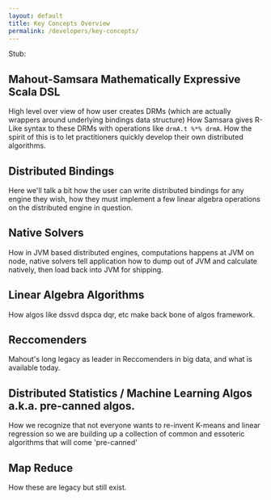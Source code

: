 ```yaml
---
layout: default
title: Key Concepts Overview
permalink: /developers/key-concepts/
---
```



Stub:
## Mahout-Samsara Mathematically Expressive Scala DSL

High level over view of how user creates DRMs (which are actually wrappers around underlying bindings data structure)
How Samsara gives R-Like syntax to these DRMs with operations like `drmA.t %*% drmA`.  How the spirit of this is to let 
practitioners quickly develop their own distributed algorithms. 

## Distributed Bindings

Here we'll talk a bit how the user can write distributed bindings for any engine they wish, how they must implement a few
linear algebra operations on the distributed engine in question. 

## Native Solvers

How in JVM based distributed engines, computations happens at JVM on node, native solvers tell application how to dump 
out of JVM and calculate natively, then load back into JVM for shipping. 


## Linear Algebra Algorithms

How algos like dssvd dspca dqr, etc make back bone of algos framework.

## Reccomenders

Mahout's long legacy as leader in Reccomenders in big data, and what is available today.

## Distributed Statistics / Machine Learning Algos a.k.a. pre-canned algos.

How we recognize that not everyone wants to re-invent K-means and linear regression so we are building up a collection of 
common and essoteric algorithms that will come 'pre-canned'

## Map Reduce

How these are legacy but still exist. 

